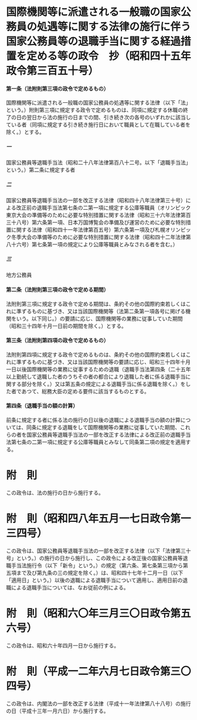 # 国際機関等に派遣される一般職の国家公務員の処遇等に関する法律の施行に伴う国家公務員等の退職手当に関する経過措置を定める等の政令　抄（昭和四十五年政令第三百五十号）
#### 第一条（法附則第三項の政令で定めるもの）
国際機関等に派遣される一般職の国家公務員の処遇等に関する法律（以下「法」という。）附則第三項に規定する政令で定めるものは、同項に規定する休職の終了の日の翌日から法の施行の日までの間、引き続き次の各号のいずれかに該当している者（同項に規定する引き続き施行日において職員として在職している者を除く。）とする。
##### 一
国家公務員等退職手当法（昭和二十八年法律第百八十二号。以下「退職手当法」という。）第二条に規定する者
##### 二
国家公務員等退職手当法の一部を改正する法律（昭和四十八年法律第三十号）による改正前の退職手当法第七条の二第一項に規定する公庫等職員（オリンピック東京大会の準備等のために必要な特別措置に関する法律（昭和三十六年法律第百三十八号）第六条第一項、日本万国博覧会の準備及び運営のために必要な特別措置に関する法律（昭和四十一年法律第百五号）第六条第一項及び札幌オリンピック冬季大会の準備等のために必要な特別措置に関する法律（昭和四十二年法律第八十六号）第七条第一項の規定により公庫等職員とみなされる者を含む。）
##### 三
地方公務員
#### 第二条（法附則第三項の政令で定める期間）
法附則第三項に規定する政令で定める期間は、条約その他の国際約束若しくはこれに準ずるものに基づき、又は当該国際機関等（法第二条第一項各号に掲げる機関をいう。以下同じ。）の要請に応じ、国際機関等の業務に従事していた期間（昭和三十四年十月一日前の期間を除く。）とする。
#### 第三条（法附則第四項の政令で定めるもの）
法附則第四項に規定する政令で定めるものは、条約その他の国際約束若しくはこれに準ずるものに基づき、又は当該国際機関等の要請に応じ、昭和三十四年十月一日以後国際機関等の業務に従事するための退職（退職手当法第四条（二十五年以上勤続して退職した者のうちその者の都合により退職した者に係る退職手当に関する部分を除く。）又は第五条の規定による退職手当に係る退職を除く。）をした者であつて、総務大臣の定める要件に該当するものとする。
#### 第四条（退職手当の額の計算）
前条に規定する者に係る法の施行の日以後の退職による退職手当の額の計算については、同条に規定する退職をして国際機関等の業務に従事していた期間、これらの者を国家公務員等退職手当法の一部を改正する法律による改正前の退職手当法第七条の二第一項に規定する公庫等職員とみなして同条第二項の規定を適用する。
# 附　則
この政令は、法の施行の日から施行する。
# 附　則（昭和四八年五月一七日政令第一三四号）
この政令は、国家公務員等退職手当法の一部を改正する法律（以下「法律第三十号」という。）の施行の日から施行し、この政令による改正後の国家公務員等退職手当法施行令（以下「新令」という。）の規定（第六条、第七条第三項から第五項まで及び第九条の三の規定を除く。）は、昭和四十七年十二月一日（以下「適用日」という。）以後の退職による退職手当について適用し、適用日前の退職による退職手当については、なお従前の例による。
# 附　則（昭和六〇年三月三〇日政令第五六号）
この政令は、昭和六十年四月一日から施行する。
# 附　則（平成一二年六月七日政令第三〇四号）
この政令は、内閣法の一部を改正する法律（平成十一年法律第八十八号）の施行の日（平成十三年一月六日）から施行する。

